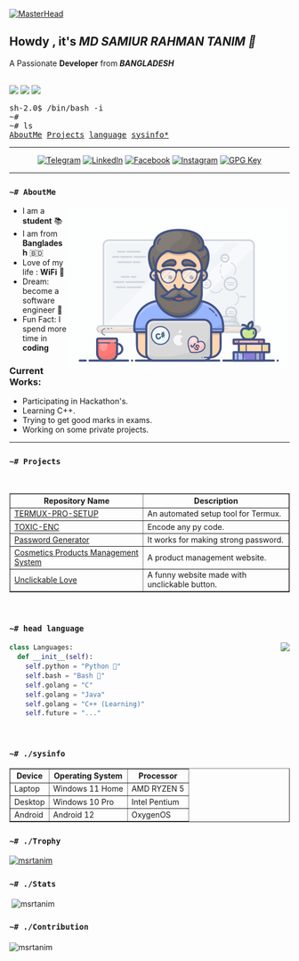 [![MasterHead](https://github.com/MSRTanim/all-REDME/blob/90bab62cfe6ce17e0530caf2aa5ad956e24f7b61/Google%20Classroom%20Header%20Let's%20get%20spooky!.gif)](http://www.msrtanim.xyz)

<h2>Howdy , it's <i>MD SAMIUR RAHMAN TANIM 👋</i></h2>
A Passionate <b>Developer</b> from <i><b>BANGLADESH</b></i> 
<br /><br />

<!-- Badges -->
<p>
    <a href="#"><img src="https://img.shields.io/github/followers/MSRTanim?style=social&label=follow"></a>
    <a href="#"><img src="https://img.shields.io/github/stars/MSRTanim?style=social"></a>
    <a href="#"><img src="https://hits.seeyoufarm.com/api/count/incr/badge.svg?url=https%3A%2F%2Fgithub.com%2FMSRTanim&title=Visitors&count_bg=%230073EB"></a>
</p>

<!-- Console? -->
<pre>
sh-2.0$ /bin/bash -i
~#
~# ls
<a href="#-AboutMe">AboutMe</a> <a href="#-ls-projects">Projects</a> <a href="#-head-language">language</a> <a href="#-sysinfo">sysinfo*</a>
</pre>

<!-- Social Badges-->
<hr />
<p align=center>
    <a href="https://t.me/CodeWithTanim" target="_blank"><img
            src="https://img.shields.io/badge/Telegram-%232CA5E0?style=for-the-badge&logoColor=white&logo=telegram"
            alt="Telegram"></a>
    <a href="https://www.linkedin.com/in/msrtanim2" target="_blank"><img
            src="https://img.shields.io/badge/LinkedIn-%230077B5?style=for-the-badge&logo=linkedin" alt="LinkedIn"></a>
    <a href="https://facebook.com/msrtanim.py" target="_blank"><img
            src="https://img.shields.io/badge/Facebook-%231877F2?style=for-the-badge&logoColor=white&logo=facebook"
            alt="Facebook"></a>
    <a href="https://instagram.com/msrtanim.py" target="_blank"><img
            src="https://img.shields.io/badge/Instagram-%23E4405F?style=for-the-badge&logoColor=white&logo=instagram"
            alt="Instagram"></a>
    <a href="https://youtube.com/@CodeWIthTanim" target="_blank"><img
            src="https://img.shields.io/badge/YouTube-white?style=for-the-badge&logoColor=red&logo=YouTube"
            alt="GPG Key"></a>
</p>
<hr />

### `~# AboutMe`
<a href="#"><img align="right" height=300 src="assets/programmer.gif"></a>

- I am a **student** 📚
- I am from **Bangladesh** 🇧🇩 
- Love of my life : **WiFi** 🛜
- Dream: become a software engineer 💸
- Fun Fact: I spend more time in **coding**

### Current Works:
- Participating in Hackathon's.
- Learning C++.
- Trying to get good marks in exams.
- Working on some private projects.
<hr />

### `~# Projects`
<br>
<table border="1">
    <tr>
        <th>Repository Name</th>
        <th>Description</th>
    </tr>
    <tr>
        <td><a href="https://github.com/MSRTanim/TERMUX-SETUP-PRO">TERMUX-PRO-SETUP</a></td>
        <td>An automated setup tool for Termux.</td>
    </tr>
    <!-- <tr>
        <td><a href="https://github.com/modded-ubuntu/modded-ubuntu">modded-ubuntu</a></td>
        <td>Run Ubuntu GUI on termux based on Proot-Distro.</td>
    </tr> -->
    <!-- <tr>
        <td><a href="https://github.com/hax0rtahm1d/Reverse-Engineering">Reverse-Engineering</a></td>
        <td>Some tools reverse engineered by me (mostly python).</td>
    </tr> -->
    <tr>
        <td><a href="https://github.com/MSRTanim/TOXIC-ENC">TOXIC-ENC</a></td>
        <td>Encode any py code.</td>
    </tr>
    <tr>
        <td><a href="https://github.com/MSRTanim/Password-Generator">Password Generator</a></td>
        <td>It works for making strong password.</td>
    </tr>
    <tr>
        <td><a href="https://github.com/MSRTanim/Cosmetics-Products-Management-System">Cosmetics Products Management System</a></td>
        <td>A product management website.</td>
    </tr>
    <tr>
        <td><a href="https://github.com/MSRTanim/Unclickable-Love">Unclickable Love</a></td>
        <td>A funny website made with unclickable button.</td>
    </tr>
</table>

<br/>

<!-- Languages -->
### `~# head language`
<a href="#"><img align="right" height=150 src="https://github-readme-stats.vercel.app/api/top-langs/?username=MSRTanim&layout=compact&theme=react&hide=html,css&hide_border=true&card_width=380&hide_title=true&langs_count=6"></a>

```python
class Languages:
  def __init__(self):
    self.python = "Python 🐍"
    self.bash = "Bash 🔩"
    self.golang = "C"
    self.golang = "Java"
    self.golang = "C++ (Learning)"
    self.future = "..."
```

<br/>

<!-- System Info -->
### `~# ./sysinfo`
<table border="1">
  <tr>
    <th>Device</th>
    <th>Operating System</th>
    <th>Processor</th>
  </tr>
  <tr>
    <td>Laptop</td>
    <td>Windows 11 Home</td>
    <td>AMD RYZEN 5</td>
  </tr>
  <tr>
    <td>Desktop</td>
    <td>Windows 10 Pro</td>
    <td>Intel Pentium</td>
  </tr>
  <tr>
    <td>Android</td>
    <td>Android 12</td>
    <td>OxygenOS</td>
  </tr>
</table>

<!-- GitHub Trophy -->
### `~# ./Trophy`
<p align="left"> <a href="https://github.com/ryo-ma/github-profile-trophy"><img src="https://github-profile-trophy.vercel.app/?username=msrtanim" alt="msrtanim" /></a> </p>

<!-- GitHub Stats -->
### `~# ./Stats`
<p>&nbsp;<img align="center" src="https://github-readme-stats.vercel.app/api?username=msrtanim&show_icons=true&locale=en" alt="msrtanim" /></p>

<!-- GitHub Contribution -->
### `~# ./Contribution`
<p><img align="center" src="https://github-readme-streak-stats.herokuapp.com/?user=msrtanim&" alt="msrtanim" /></p>
<!-- end -->

